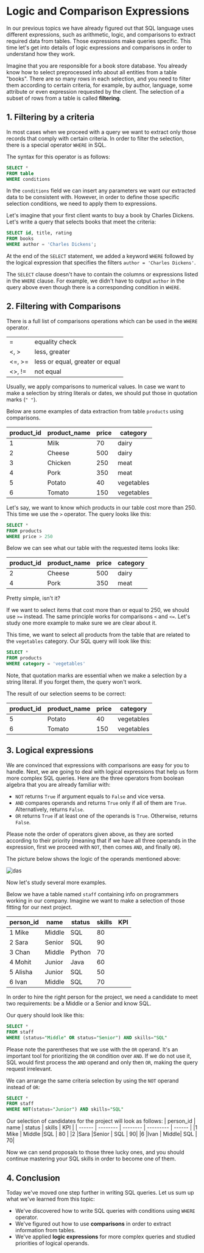 # Logic and Comparison Expressions

In our previous topics we have already figured out that SQL language uses different expressions, such as arithmetic, logic, and comparisons to extract required data from tables. Those expressions make queries specific. This time let's get into details of logic expressions and comparisons in order to understand how they work.

Imagine that you are responsible for a book store database. You already know how to select preprocessed info about all entities from a table "books". There are so many rows in each selection, and you need to filter them according to certain criteria, for example, by author, language, some attribute or even expression requested by the client. The selection of a subset of rows from a table is called **filtering**. 

## 1. Filtering by a criteria

In most cases when we proceed with a query we want to extract only those records that comply with certain criteria. In order to filter the selection, there is a special operator `WHERE` in SQL.

The syntax for this operator is as follows:
```sql
SELECT *
FROM table
WHERE conditions
```

In the `conditions` field we can insert any parameters we want our extracted data to be consistent with. However, in order to define those specific selection conditions, we need to apply them to expressions.

Let's imagine that your first client wants to buy a book by Charles Dickens. Let's write a query that selects books that meet the criteria:
```sql
SELECT id, title, rating
FROM books
WHERE author = 'Charles Dickens';
```

At the end of the `SELECT` statement, we added a keyword `WHERE` followed by the logical expression that specifies the filters `author = 'Charles Dickens'`.

The `SELECT` clause doesn't have to contain the columns or expressions listed in the `WHERE` clause. For example, we didn't have to output `author` in the query above even though there is a corresponding condition in `WHERE`.

## 2. Filtering with Comparisons

There is a full list of comparisons operations which can be used in the `WHERE` operator.

|    |     |
| --- | ---- |
| = 	| equality check |
| <, > |	less, greater |
|<=, >= 	|less or equal, greater or equal|
|<>, != 	|not equal|

Usually, we apply comparisons to numerical values. In case we want to make a selection by string literals or dates, we should put those in quotation marks (`" "`).

Below are some examples of data extraction from table `products` using comparisons.

| product_id |	product_name 	|price 	|category|
| ----- | ------ | ----- | ------ |
|1 |	Milk |	70 |	dairy|
|2 |	Cheese |	500 |	dairy|
|3 	|Chicken |	250 |	meat|
|4 |	Pork |	350 |	meat|
|5 |	Potato |	40 |	vegetables|
|6 	|Tomato |	150 |	vegetables|

Let's say, we want to know which products in our table cost more than 250. This time we use the `>` operator. The query looks like this:
```sql
SELECT *
FROM products
WHERE price > 250
```

Below we can see what our table with the requested items looks like:

| product_id |	product_name 	|price 	|category|
| ----- | ------ | ----- | ------ |
|2 |	Cheese |	500 |	dairy |
|4 	|Pork |	350 |	meat|

Pretty simple, isn't it?

If we want to select items that cost more than or equal to 250, we should use `>=` instead. The same principle works for comparisons `<` and `<=`. Let's study one more example to make sure we are clear about it.

This time, we want to select all products from the table that are related to the `vegetables` category. Our SQL query will look like this:
```sql
SELECT *
FROM products
WHERE category = 'vegetables'
```

Note, that quotation marks are essential when we make a selection by a string literal. If you forget them, the query won't work.

The result of our selection seems to be correct:

| product_id |	product_name 	|price 	|category|
| ----- | ------ | ----- | ------ |
|5 |	Potato |	40 |	vegetables |
|6 	|Tomato| 	150 |	vegetables|

## 3. Logical expressions

We are convinced that expressions with comparisons are easy for you to handle. Next, we are going to deal with logical expressions that help us form more complex SQL queries. Here are the three operators from boolean algebra that you are already familiar with:

- `NOT` returns `True` if argument equals to `False` and vice versa.
- `AND` compares operands and returns `True` only if all of them are `True`. Alternatively, returns `False`.
- `OR` returns `True` if at least one of the operands is `True`. Otherwise, returns `False`.

Please note the order of operators given above, as they are sorted according to their priority (meaning that if we have all three operands in the expression, first we proceed with `NOT`, then comes `AND`, and finally `OR`).

The picture below shows the logic of the operands mentioned above:

![das](https://ucarecdn.com/7fc47bb7-e415-41c0-87a0-4449f208cd9b/)

Now let's study several more examples.

Below we have a table named `staff` containing info on programmers working in our company. Imagine we want to make a selection of those fitting for our next project.

| person_id | 	name | 	status | 	skills | 	KPI |
| ------ | -------- | -------- | --------- | ------ |
|1 	Mike |	Middle 	|SQL |	80 |
|2 	Sara |	Senior 	|SQL |	90|
|3 	Chan |	Middle| 	Python |	70|
|4 	Mohit |	Junior |	Java |	60|
|5 	Alisha| 	Junior |	SQL |	50|
|6 	Ivan |	Middle |	SQL |	70|

In order to hire the right person for the project, we need a candidate to meet two requirements: be a Middle or a Senior and know SQL.

Our query should look like this:
```sql
SELECT *
FROM staff
WHERE (status="Middle" OR status="Senior") AND skills="SQL"
```

Please note the parentheses that we use with the `OR` operand. It's an important tool for prioritizing the `OR` condition over `AND`. If we do not use it, SQL would first process the `AND` operand and only then `OR`, making the query request irrelevant.

We can arrange the same criteria selection by using the `NOT` operand instead of `OR`:
```sql
SELECT *
FROM staff
WHERE NOT(status="Junior") AND skills="SQL"
```

Our selection of candidates for the project will look as follows:
| person_id | 	name | 	status | 	skills | 	KPI |
| ------ | -------- | -------- | --------- | ------ |
|1 	Mike |	Middle 	|SQL |	80 |
|2 	|Sara 	|Senior |	SQL |	90|
|6 	|Ivan |	Middle| 	SQL |	70|

Now we can send proposals to those three lucky ones, and you should continue mastering your SQL skills in order to become one of them.

## 4. Conclusion

Today we've moved one step further in writing SQL queries. Let us sum up what we've learned from this topic:

- We've discovered how to write SQL queries with conditions using `WHERE` operator.
- We've figured out how to use **comparisons** in order to extract information from tables.
- We've applied **logic expressions** for more complex queries and studied priorities of logical operands.
